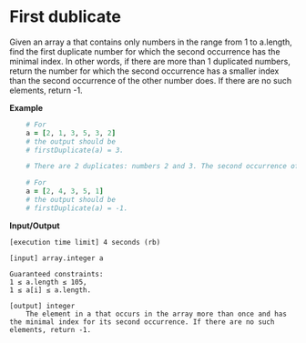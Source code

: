 # First dublicate

Given an array a that contains only numbers in the range from 1 to a.length, find the first duplicate number for which the second occurrence has the minimal index. In other words, if there are more than 1 duplicated numbers, return the number for which the second occurrence has a smaller index than the second occurrence of the other number does. If there are no such elements, return -1.

**Example**

```ruby
    # For
    a = [2, 1, 3, 5, 3, 2]
    # the output should be
    # firstDuplicate(a) = 3.

    # There are 2 duplicates: numbers 2 and 3. The second occurrence of 3 has a smaller index than the second occurrence of 2 does, so the answer is 3.

    # For
    a = [2, 4, 3, 5, 1]
    # the output should be
    # firstDuplicate(a) = -1.
```

**Input/Output**

    [execution time limit] 4 seconds (rb)

    [input] array.integer a

    Guaranteed constraints:
    1 ≤ a.length ≤ 105,
    1 ≤ a[i] ≤ a.length.

    [output] integer
        The element in a that occurs in the array more than once and has the minimal index for its second occurrence. If there are no such elements, return -1.
